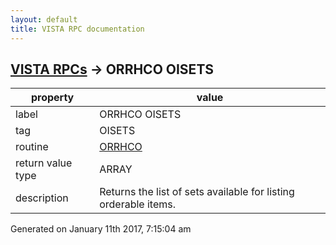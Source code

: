 ```yaml
---
layout: default
title: VISTA RPC documentation
---
```




## [VISTA RPCs](TableOfContent.md) &#8594; ORRHCO OISETS 

 property | value 
--- | --- 
 label | ORRHCO OISETS
 tag | OISETS
 routine | [ORRHCO](http://code.osehra.org/dox/Routine_ORRHCO_source.html)
 return value type | ARRAY
 description | Returns the list of sets available for listing orderable items.




 Generated on January 11th 2017, 7:15:04 am